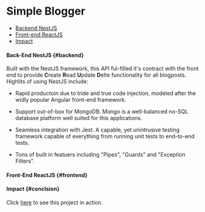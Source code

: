 ---
---
# Simple Blogger
- [Backend NestJS](/projects/simpleblogger/#backend)
- [Front-end ReactJS](/projects/simpleblogger/#frontend)
- [Impact](/projects/simpleblogger/#conclusion)  
#### Back-End NestJS {#backend}  
Built with the NestJS framework, this API ful-filled it's contract with the front end to provide **C**reate **R**ead **U**pdate **D**elte functionality 
for all blogposts. Highlits of using NestJS include:  
- Rapid productoin due to tride and true code injection, modeled after the widly popular Angular front-end framework.  

- Support out-of-box for MongoDB. Mongo is a well-balanced no-SQL database platform well suited for this applications.

- Seamless integration with Jest. A capable, yet unintrusive testing framework capable of everything from running unit tests to end-to-end tests.

- Tons of built in featuers including "Pipes", "Guards" and "Exception Filters".    
#### Front-End ReactJS {#frontend} 

#### Impact {#conclsion}

Click [here]() to see this project in action. 
